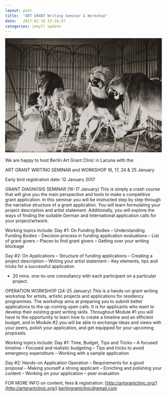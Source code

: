 ```yaml
---
layout: post
title:  "ART GRANT Writing Seminar & Workshop"
date:   2017-01-16 13:16:37
categories: jekyll update
---
```

![Berlin Art Grant Clinic](/img/events/berlinartgrantclinic.jpg)

We are happy to host Berlin Art Grant Clinic in Lacuna with the:

ART GRANT WRITING SEMINAR and WORKSHOP
16, 17, 24 & 25 January

Early bird registration date: 12 January 2017

GRANT DIAGNOSIS SEMINAR (16-17 January)
This is simply a crash course that will give you the main perspective and tools to make a competitive grant application. In this seminar you will be instructed step by step through the narrative structure of a grant application. You will learn formulating your project description and artist statement. Additionally, you will explore the ways of finding the suitable German and International application calls for your project/artwork.

Working topics include:
Day #1: On Funding Bodies
– Understanding Funding Bodies
– Decision process in funding application evaluations
– List of grant givers
– Places to find grant givers
– Getting over your writing blockage

Day #2: On Applications
– Structure of funding applications
– Creating a project description
– Writing your artist statement
– Key elements, tips and tricks for a successful application

* 20 mins. one-to-one consultancy with each participant on a particular project.

OPERATION WORKSHOP (24-25 January)
This is a hands-on grant writing workshop for artists, artistic projects and applications for residency programmes. The workshop aims at preparing you to submit better applications to the up-coming open calls. It is for applicants who want to develop their existing grant writing skills. Throughout Module #1 you will have to the opportunity to learn how to create a timeline and an efficient budget, and in Module #2 you will be able to exchange ideas and views with your peers, polish your application, and get equipped for your upcoming proposals.

Working topics include:
Day #1: Time, Budget, Tips and Tricks
– A focused timeline
– Focused and realistic budgeting
– Tips and tricks to avoid emergency expenditure
– Working with a sample application

Day #2: Hands-on Application Operation
– Requirements for a good proposal
– Making yourself a strong applicant
– Enriching and polishing your content
– Working on your application – peer evaluation

FOR MORE INFO on content, fees & registration:
[http://artgrantclinic.org/](http://artgrantclinic.org/)
[berlingrantclinic@gmail.com](mailto:berlingrantclinic@gmail.com)